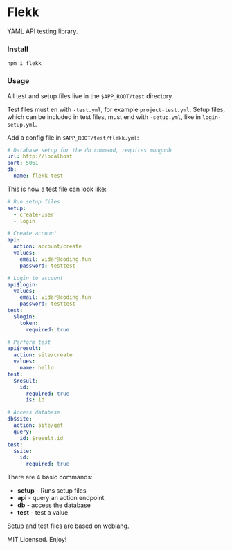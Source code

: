 # Flekk

YAML API testing library.

### Install

```
npm i flekk
```

### Usage

All test and setup files live in the `$APP_ROOT/test` directory.

Test files must en with `-test.yml`, for example `project-test.yml`. Setup files, which can be included in test files, must end with `-setup.yml`, like in `login-setup.yml`.

Add a config file in `$APP_ROOT/test/flekk.yml`:
```yml
# Database setup for the db command, requires mongodb
url: http://localhost
port: 5061
db:
  name: flekk-test
```

This is how a test file can look like:

```yml
# Run setup files
setup:
  - create-user
  - login

# Create account
api:
  action: account/create
  values:
    email: vidar@coding.fun
    password: testtest

# Login to account
api$login:
  values:
    email: vidar@coding.fun
    password: testtest
test:
  $login:
    token:
      required: true

# Perform test
api$result:
  action: site/create
  values:
    name: hello
test:
  $result:
    id:
      required: true
      is: id

# Access database
db$site:
  action: site/get
  query:
    id: $result.id
test:
  $site:
    id:
      required: true
```

There are 4 basic commands:

* __setup__ - Runs setup files
* __api__   - query an action endpoint
* __db__    - access the database
* __test__  - test a value

Setup and test files are based on [weblang.](https://github.com/eldoy/weblang)

MIT Licensed. Enjoy!
